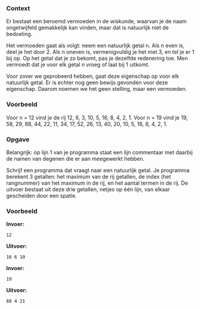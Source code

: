 ### Context

Er bestaat een beroemd vermoeden in de wiskunde, waarvan je de naam ongetwijfeld gemakkelijk kan vinden, maar dat is natuurlijk niet de bedoeling.

Het vermoeden gaat als volgt: neem een natuurlijk getal n. Als n even is, deel je het door 2. Als n oneven is, vermenigvuldig je het met 3, en tel je er 1 bij op. Op het getal dat je zo bekomt, pas je dezelfde redenering toe. Men vermoedt dat je voor elk getal n vroeg of laat bij 1 uitkomt.

Voor zover we geprobeerd hebben, gaat deze eigenschap op voor elk natuurlijk getal. Er is echter nog geen bewijs gevonden voor deze eigenschap. Daarom noemen we het geen stelling, maar een vermoeden.

### Voorbeeld
Voor n = 12 vind je de rij 12, 6, 3, 10, 5, 16, 8, 4, 2, 1.
Voor n = 19 vind je 19, 58, 29, 88, 44, 22, 11, 34, 17, 52, 26, 13, 40, 20, 10, 5, 16, 8, 4, 2, 1.

### Opgave
Belangrijk: op lijn 1 van je programma staat een lijn commentaar met daarbij de namen van degenen die er aan meegewerkt hebben.

Schrijf een programma dat vraagt naar een natuurlijk getal. Je programma berekent 3 getallen: het maximum van de rij getallen, de index (het rangnummer) van het maximum in de rij, en het aantal termen in de rij. De uitvoer bestaat uit deze drie getallen, netjes op één lijn, van elkaar gescheiden door een spatie.

### Voorbeeld

**Invoer:**

    12

**Uitvoer:**

    16 6 10

**Invoer:**

    19

**Uitvoer:**

    88 4 21
